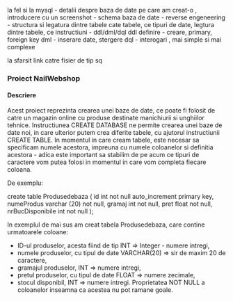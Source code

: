 la fel si la mysql - detalii despre baza de date pe care am creat-o , introducere cu un screenshot - schema baza de date - reverse engeneering - 
structura si legatura dintre tabele cate tabele, ce tipuri de date, legtura dintre tabele, ce instructiuni - ddl/dml/dql ddl definire - 
creare, primary, foreign key dml - inserare date, stergere dql - interogari , mai simple si mai complexe

la sfarsit link catre fisier de tip sq

### Proiect NailWebshop

#### Descriere

Acest proiect reprezinta crearea unei baze de date, ce poate fi folosit de catre un magazin online cu produse destinate manichiurii si unghiilor tehnice.
Instructiunea CREATE DATABASE ne permite crearea unei baze de date noi, in care ulterior putem crea diferite tabele, cu ajutorul instructiunii CREATE TABLE. 
In momentul in care cream tabele, este necesar sa specificam numele acestora, impreuna cu numele coloanelor si definitia acestora - adica este important sa stabilim de pe acum
ce tipuri de caractere vom putea folosi in momentul in care vom completa fiecare coloana.

De exemplu:

create table Produsedebaza 
( id int not null auto_increment primary key, 
numeProdus varchar (20) not null,
gramaj int not null,
pret float not null,
nrBucDisponibile int not null );

In exemplul de mai sus am creat tabela Produsedebaza, care contine urmatoarele coloane:
- ID-ul produselor, acesta fiind de tip INT => Integer - numere intregi,
- numele produselor, cu tipul de date VARCHAR(20) => sir de maxim 20 de caractere,
- gramajul produselor, INT => numere intregi,
- pretul produselor, cu tipul de date FLOAT => numere zecimale,
- stocul disponibil, INT => numere intregi.
Proprietatea NOT NULL a coloanelor inseamna ca acestea nu pot ramane goale.
